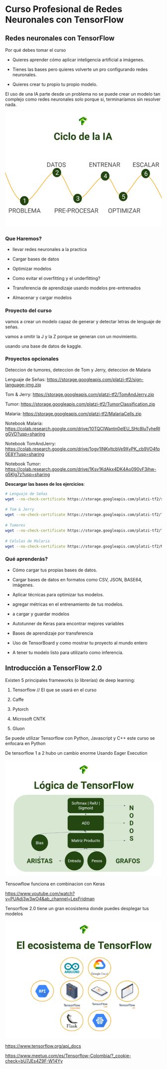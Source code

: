 # Curso Profesional de Redes Neuronales con TensorFlow

## Redes neuronales con TensorFlow

Por qué debes tomar el curso

- Quieres aprender cómo aplicar inteligencia artificial a imágenes.

- Tienes las bases pero quieres volverte un pro configurando redes neuronales.

- Quieres crear tu propio tu propio modelo.

El uso de una IA parte desde un problema no se puede crear un modelo tan complejo como redes neuronales solo porque si, terminaríamos  sin resolver nada.

![alt](./grafica.png)

### Que Haremos?

- llevar redes neuronales a la practica

- Cargar bases de datos

- Optimizar modelos

- Como evitar el overfitting y el underfitting?

- Transferencia de aprendizaje usando modelos pre-entrenados

- Almacenar y cargar modelos

### Proyecto del curso

vamos a crear un modelo capaz de generar y detectar letras de lenguaje de señas.

vamos a omitir la J y la Z porque se generan con un movimiento.

usando una base de datos de kaggle.

### Proyectos opcionales

Deteccion de tumores, deteccion de Tom y Jerry, deteccion de Malaria

Lenguaje de Señas:
https://storage.googleapis.com/platzi-tf2/sign-language-img.zip

Tom & Jerry:
https://storage.googleapis.com/platzi-tf2/TomAndJerry.zip

Tumor:
https://storage.googleapis.com/platzi-tf2/TumorClassification.zip

Malaria:
https://storage.googleapis.com/platzi-tf2/MalariaCells.zip

Notebook Malaria:
https://colab.research.google.com/drive/10TQClWantn0elEU_SHc8IuTyheRIgGVD?usp=sharing

Notebook TomAndJerry:
https://colab.research.google.com/drive/1ogv1lNKvltcbVe9XyPK_cb9VO4fp0E8Y?usp=sharing

Notebook Tumor:
https://colab.research.google.com/drive/1Ksv1KdAkx4DK4Ao090vF3ihw-q5Klg7z?usp=sharing

**Descargar las bases de los ejercicios**:

```bash
# Lenguaje de Señas
wget --no-check-certificate https://storage.googleapis.com/platzi-tf2/sign-language-img.zip -O sign-language-img.zip

# Tom & Jerry
wget --no-check-certificate https://storage.googleapis.com/platzi-tf2/TomAndJerry.zip -O TomAndJerry.zip

# Tumores
wget --no-check-certificate https://storage.googleapis.com/platzi-tf2/TumorClassification.zip -O TumorClassification.zip

# Celulas de Malaria
wget --no-check-certificate https://storage.googleapis.com/platzi-tf2/MalariaCells.zip -O MalariaCells.zip
```

### Qué aprenderás?

- Cómo cargar tus propias bases de datos.
- Cargar bases de datos en formatos como CSV, JSON, BASE64, imágenes.

- Aplicar técnicas para optimizar tus modelos.

- agregar métricas en el entrenamiento de tus modelos.

- a cargar y guardar modelos

- Autotunner de Keras para encontrar mejores variables

- Bases de aprendizaje por transferencia

- Uso de TensorBoard y como mostrar tu proyecto al mundo entero

- A tener tu modelo listo para utilizarlo como inferencia.

## Introducción a TensorFlow 2.0

Existen 5 principales frameworks (o librerías) de deep learning:

1. Tensorflow // El que se usará en el curso

2. Caffe 

3. Pytorch

4. Microsoft CNTK

5. Gluon

Se puede utilizar Tensorflow con Python, Javascript y C++
este curso se enfocara en Python

De tensorflow 1 a 2 hubo un cambio enorme
Usando Eager Execution

![como funciona](./como_funciona_tensorflow.png)

Tensowflow funciona en combinacion con Keras

https://www.youtube.com/watch?v=PUAdj3w3wO4&ab_channel=LexFridman

Tensorflow 2.0 tiene un gran ecosistema donde puedes desplegar tus modelos

![alt](./tensorflow_ecosistema.png)

https://www.tensorflow.org/api_docs

https://www.meetup.com/es/Tensorflow-Colombia/?_cookie-check=bU7JEs4Z9F-W14Yy

